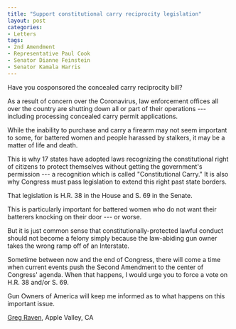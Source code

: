 ```yaml
---
title: "Support constitutional carry reciprocity legislation"
layout: post
categories:
- Letters
tags:
- 2nd Amendment
- Representative Paul Cook
- Senator Dianne Feinstein
- Senator Kamala Harris
---
```


Have you cosponsored the concealed carry reciprocity bill?

As a result of concern over the Coronavirus, law enforcement offices all over the country are shutting down all or part of their operations --- including processing concealed carry permit applications.

While the inability to purchase and carry a firearm may not seem important to some, for battered women and people harassed by stalkers, it may be a matter of life and death.

This is why 17 states have adopted laws recognizing the constitutional right of citizens to protect themselves without getting the government's permission --- a recognition which is called "Constitutional Carry." It is also why Congress must pass legislation to extend this right past state borders.

That legislation is H.R. 38 in the House and S. 69 in the Senate.

This is particularly important for battered women who do not want their batterers knocking on their door --- or worse.

But it is just common sense that constitutionally-protected lawful conduct should not become a felony simply because the law-abiding gun owner takes the wrong ramp off of an Interstate.

Sometime between now and the end of Congress, there will come a time when current events push the Second Amendment to the center of Congress' agenda. When that happens, I would urge you to force a vote on H.R. 38 and/or S. 69.

Gun Owners of America will keep me informed as to what happens on this important issue.

[Greg Raven](https://www.gregraven.org/), Apple Valley, CA